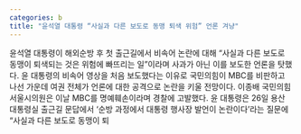 ```yaml
---
categories: b
title: "윤석열 대통령 “사실과 다른 보도로 동맹 퇴색 위험” 언론 겨냥"
---
```

윤석열 대통령이 해외순방 후 첫 출근길에서 비속어 논란에 대해 “사실과 다른 보도로 동맹이 퇴색되는 것은 위험에 빠뜨리는 일”이라며 사과가 아닌 이를 보도한 언론을 탓했다. 윤 대통령의 비속어 영상을 처음 보도했다는 이유로 국민의힘이 MBC를 비판하고 나선 가운데 여권 전체가 언론에 대한 공격으로 논란을 키울 전망이다. 이종배 국민의힘 서울시의원은 이날 MBC를 명예훼손이라며 경찰에 고발했다. 윤 대통령은 26일 용산 대통령실 출근길 문답에서 ‘순방 과정에서 대통령 행사장 발언이 논란이다’라는 질문에 “사실과 다른 보도로 동맹이 퇴